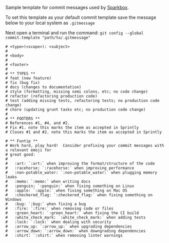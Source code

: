 Sample template for commit messages used by [Sparkbox](https://github.com/sparkbox). 

To set this template as your default commit template save the message below to your local system as `.gitmessage` 

Next open a terminal and run the command:  `git config --global commit.template "path/to/.gitmessage"`


```
# <type>(<scope>): <subject>
#
# <body>
#
# <footer>
#
# ** TYPES **
# feat (new feature)
# fix (bug fix)
# docs (changes to documentation)
# style (formatting, missing semi colons, etc; no code change)
# refactor (refactoring production code)
# test (adding missing tests, refactoring tests; no production code change)
# chore (updating grunt tasks etc; no production code change)
#
# ** FOOTERS **
# References #1, #4, and #2.
# Fix #1. note this marks the item as accepted in Sprintly
# Closes #1 and #2. note this marks the item as accepted in Sprintly

# ** Funtip **
# Work hard, play hard!  Consider prefixing your commit messages with a relevant emoji for 
# great good:
#
#   :art: `:art:` when improving the format/structure of the code
#   :racehorse: `:racehorse:` when improving performance
#   :non-potable_water: `:non-potable_water:` when plugging memory leaks
#   :memo: `:memo:` when writing docs
#   :penguin: `:penguin:` when fixing something on Linux
#   :apple: `:apple:` when fixing something on Mac OS
#   :checkered_flag: `:checkered_flag:` when fixing something on Windows
#   :bug: `:bug:` when fixing a bug
#   :fire: `:fire:` when removing code or files
#   :green_heart: `:green_heart:` when fixing the CI build
#   :white_check_mark: `:white_check_mark:` when adding tests
#   :lock: `:lock:` when dealing with security
#   :arrow_up: `:arrow_up:` when upgrading dependencies
#   :arrow_down: `:arrow_down:` when downgrading dependencies
#   :shirt: `:shirt:` when removing linter warnings
```
